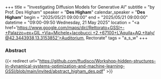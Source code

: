 +++
title = "Investigating Diffusion Models for Generative AI"
subtitle = "by Prof. Des Higham"
speaker = "**Des Higham**"
calendar_speaker = "<strong>Des Higham</strong>"
begin = "2025/05/21  09:00:00"
end = "2025/05/21  09:00:00"
datetime = "09:00-09:50 Wednesday, 21 May 2025"
location = "<a href='https://www.google.com/maps/dir//Rettorato+GSSI+-+Palazzo+ex+GIL,+Via+Michele+Iacobucci,+2,+67100+L'Aquila+AQ,+Italy/@42.3443938,13.3153852'>Auditorium, Rectorate</a>"
tags = "a_s_w"
+++

### Abstract
{{< redirect url="https://github.com/ftudisco/Workshop-hidden-structures-in-dynamical-systems-optimization-and-machine-learning-GSSI/blob/main/invited/abstract_higham_des.pdf" >}}
